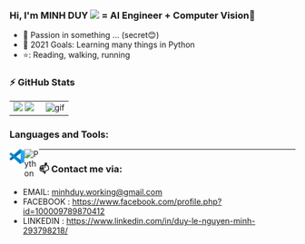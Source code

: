 ### Hi, I'm MINH DUY <img src="https://media.giphy.com/media/hvRJCLFzcasrR4ia7z/giphy.gif" width="25px">  = AI Engineer + Computer Vision🌻

- 🔭 Passion in something ... (secret😊)
- 💪 2021 Goals: Learning many things in Python
- ⭐: Reading, walking, running

### :zap: GitHub Stats

<table>
<tr>
  <td width="48%">
    <img src="https://github-readme-stats.vercel.app/api?username=minhduy2106&show_icons=true&hide=contribs,issues&hide_border=true" />
    <img src="https://github-readme-stats.vercel.app/api/top-langs/?username=minhduy2106&layout=compact&show_icons=true&hide_border=true" />
  </td>
  <td width="52%"><img alt="gif" align="right" src=".github/assets/coding-freak.gif"/></td>
</tr>
<table>

### Languages and Tools:

<img align="left" alt="Visual Studio Code" width="26px" src="https://raw.githubusercontent.com/github/explore/80688e429a7d4ef2fca1e82350fe8e3517d3494d/topics/visual-studio-code/visual-studio-code.png" />
<img align="left" alt="Python" width="26px" src="https://upload.wikimedia.org/wikipedia/commons/thumb/0/0a/Python.svg/1200px-Python.svg.png" />

---

### 📫 Contact me via:

- EMAIL: minhduy.working@gmail.com
- FACEBOOK : https://www.facebook.com/profile.php?id=100009789870412
- LINKEDIN : https://www.linkedin.com/in/duy-le-nguyen-minh-293798218/

